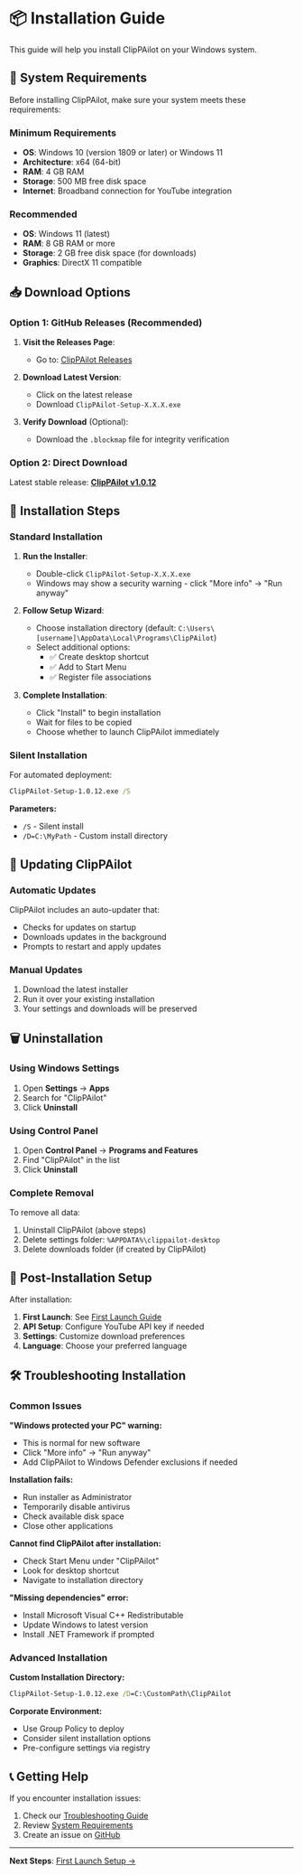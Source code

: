 # 📦 Installation Guide

This guide will help you install ClipPAilot on your Windows system.

## 🔧 System Requirements

Before installing ClipPAilot, make sure your system meets these requirements:

### **Minimum Requirements**
- **OS**: Windows 10 (version 1809 or later) or Windows 11
- **Architecture**: x64 (64-bit)
- **RAM**: 4 GB RAM
- **Storage**: 500 MB free disk space
- **Internet**: Broadband connection for YouTube integration

### **Recommended**
- **OS**: Windows 11 (latest)
- **RAM**: 8 GB RAM or more
- **Storage**: 2 GB free disk space (for downloads)
- **Graphics**: DirectX 11 compatible

## 📥 Download Options

### **Option 1: GitHub Releases (Recommended)**

1. **Visit the Releases Page**:
   - Go to: [ClipPAilot Releases](https://github.com/ronled86/ClipPAilot/releases)

2. **Download Latest Version**:
   - Click on the latest release
   - Download `ClipPAilot-Setup-X.X.X.exe`

3. **Verify Download** (Optional):
   - Download the `.blockmap` file for integrity verification

### **Option 2: Direct Download**

Latest stable release: **[ClipPAilot v1.0.12](https://github.com/ronled86/ClipPAilot/releases/latest)**

## 🚀 Installation Steps

### **Standard Installation**

1. **Run the Installer**:
   - Double-click `ClipPAilot-Setup-X.X.X.exe`
   - Windows may show a security warning - click "More info" → "Run anyway"

2. **Follow Setup Wizard**:
   - Choose installation directory (default: `C:\Users\[username]\AppData\Local\Programs\ClipPAilot`)
   - Select additional options:
     - ✅ Create desktop shortcut
     - ✅ Add to Start Menu
     - ✅ Register file associations

3. **Complete Installation**:
   - Click "Install" to begin installation
   - Wait for files to be copied
   - Choose whether to launch ClipPAilot immediately

### **Silent Installation**

For automated deployment:

```cmd
ClipPAilot-Setup-1.0.12.exe /S
```

**Parameters:**
- `/S` - Silent install
- `/D=C:\MyPath` - Custom install directory

## 🔄 Updating ClipPAilot

### **Automatic Updates**
ClipPAilot includes an auto-updater that:
- Checks for updates on startup
- Downloads updates in the background
- Prompts to restart and apply updates

### **Manual Updates**
1. Download the latest installer
2. Run it over your existing installation
3. Your settings and downloads will be preserved

## 🗑️ Uninstallation

### **Using Windows Settings**
1. Open **Settings** → **Apps**
2. Search for "ClipPAilot"
3. Click **Uninstall**

### **Using Control Panel**
1. Open **Control Panel** → **Programs and Features**
2. Find "ClipPAilot" in the list
3. Click **Uninstall**

### **Complete Removal**
To remove all data:
1. Uninstall ClipPAilot (above steps)
2. Delete settings folder: `%APPDATA%\clippailot-desktop`
3. Delete downloads folder (if created by ClipPAilot)

## 🔧 Post-Installation Setup

After installation:

1. **First Launch**: See [First Launch Guide](First-Launch)
2. **API Setup**: Configure YouTube API key if needed
3. **Settings**: Customize download preferences
4. **Language**: Choose your preferred language

## 🛠️ Troubleshooting Installation

### **Common Issues**

**"Windows protected your PC" warning:**
- This is normal for new software
- Click "More info" → "Run anyway"
- Add ClipPAilot to Windows Defender exclusions if needed

**Installation fails:**
- Run installer as Administrator
- Temporarily disable antivirus
- Check available disk space
- Close other applications

**Cannot find ClipPAilot after installation:**
- Check Start Menu under "ClipPAilot"
- Look for desktop shortcut
- Navigate to installation directory

**"Missing dependencies" error:**
- Install Microsoft Visual C++ Redistributable
- Update Windows to latest version
- Install .NET Framework if prompted

### **Advanced Installation**

**Custom Installation Directory:**
```cmd
ClipPAilot-Setup-1.0.12.exe /D=C:\CustomPath\ClipPAilot
```

**Corporate Environment:**
- Use Group Policy to deploy
- Consider silent installation options
- Pre-configure settings via registry

## 📞 Getting Help

If you encounter installation issues:

1. Check our [Troubleshooting Guide](Troubleshooting)
2. Review [System Requirements](#system-requirements)
3. Create an issue on [GitHub](https://github.com/ronled86/ClipPAilot/issues)

---

**Next Steps**: [First Launch Setup →](First-Launch)
